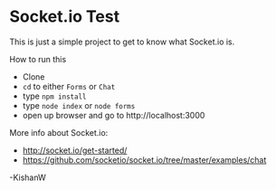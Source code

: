 # Socket.io Test
This is just a simple project to get to know what Socket.io is.

How to run this
- Clone
- `cd` to either `Forms` or `Chat`
- type `npm install`
- type `node index` or `node forms`
- open up browser and go to http://localhost:3000

More info about Socket.io:
- http://socket.io/get-started/
- https://github.com/socketio/socket.io/tree/master/examples/chat

-KishanW
